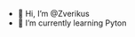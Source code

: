 - 👋 Hi, I’m @Zverikus
- 🌱 I’m currently learning Pyton

<!---
Zverikus/Zverikus is a ✨ special ✨ repository because its `README.md` (this file) appears on your GitHub profile.
You can click the Preview link to take a look at your changes.
--->
